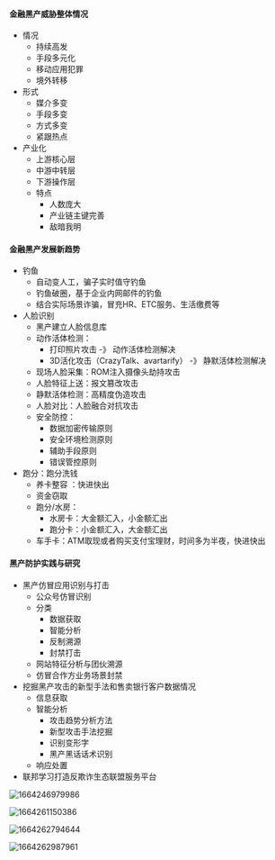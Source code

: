 #### 金融黑产威胁整体情况

- 情况
  - 持续高发
  - 手段多元化
  - 移动应用犯罪
  - 境外转移
- 形式
  - 媒介多变
  - 手段多变
  - 方式多变
  - 紧跟热点
- 产业化
  - 上游核心层
  - 中游中转层
  - 下游操作层
  - 特点
    - 人数庞大
    - 产业链主键完善
    - 敌暗我明





#### 金融黑产发展新趋势

- 钓鱼
  - 自动变人工，骗子实时值守钓鱼
  - 钓鱼破圈，基于企业内网邮件的钓鱼
  - 结合实际场景诈骗，冒充HR、ETC服务、生活缴费等
- 人脸识别
  - 黑产建立人脸信息库
  - 动作活体检测：
    - 打印照片攻击  -》 动作活体检测解决
    - 3D活化攻击（CrazyTalk、avartarify）  -》 静默活体检测解决
  - 现场人脸采集：ROM注入摄像头劫持攻击
  - 人脸特征上送：报文篡改攻击
  - 静默活体检测：高精度伪造攻击
  - 人脸对比：人脸融合对抗攻击
  - 安全防控：
    - 数据加密传输原则
    - 安全环境检测原则
    - 辅助手段原则
    - 错误管控原则
- 跑分：跑分洗钱
  - 养卡整容 ：快进快出
  - 资金窃取  
  - 跑分/水房：
    - 水房卡：大金额汇入，小金额汇出
    - 跑分卡：小金额汇入，大金额汇出
  - 车手卡：ATM取现或者购买支付宝理财，时间多为半夜，快进快出



#### 黑产防护实践与研究

- 黑产仿冒应用识别与打击
  - 公众号仿冒识别
  - 分类
    - 数据获取
    - 智能分析
    - 反制溯源
    - 封禁打击
  - 网站特征分析与团伙溯源
  - 仿冒合作方业务场景封禁
- 挖掘黑产攻击的新型手法和售卖银行客户数据情况
  - 信息获取
  - 智能分析
    - 攻击趋势分析方法
    - 新型攻击手法挖掘
    - 识别变形字
    - 黑产黑话话术识别
  - 响应处置
- 联邦学习打造反欺诈生态联盟服务平台







![1664246979986](C:\Users\gykj-suny01\AppData\Roaming\Typora\typora-user-images\1664246979986.png)





![1664261150386](C:\Users\gykj-suny01\AppData\Roaming\Typora\typora-user-images\1664261150386.png)





![1664262794644](C:\Users\gykj-suny01\AppData\Roaming\Typora\typora-user-images\1664262794644.png)



![1664262987961](C:\Users\gykj-suny01\AppData\Roaming\Typora\typora-user-images\1664262987961.png)